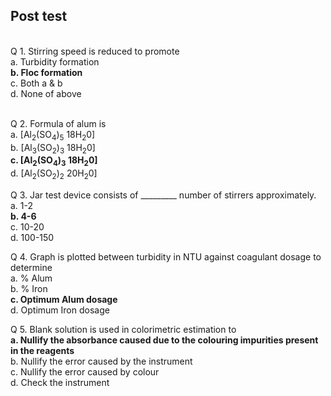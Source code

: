 ## Post test
<br>
Q 1. Stirring speed is reduced to promote <br>
a. Turbidity formation<br>
<b>b. Floc formation</b><br>
c. Both a & b</br>
d. None of above<br></br>

Q 2. Formula of alum is <br>
a. [Al<sub>2</sub>(SO<sub>4</sub>)<sub>5</sub> 18H<sub>2</sub>0]<br>
b. [Al<sub>3</sub>(SO<sub>2</sub>)<sub>3</sub> 18H<sub>2</sub>0]<br>
<b>c. [Al<sub>2</sub>(SO<sub>4</sub>)<sub>3</sub> 18H<sub>2</sub>0]</b><br>
d. [Al<sub>2</sub>(SO<sub>2</sub>)<sub>2</sub> 20H<sub>2</sub>0]<br>

Q 3. Jar test device consists of _________ number of stirrers approximately. <br>
a. 1-2<br>
<b>b. 4-6</b><br>
c. 10-20<br>
d. 100-150 <br>

Q 4. Graph is plotted between turbidity in NTU against coagulant dosage to determine <br>
a. % Alum<br>
b. % Iron<br>
<b>c. Optimum Alum dosage </b><br>
d. Optimum Iron dosage <br>

Q 5. Blank solution is used in colorimetric estimation to  <br>
<b>a. Nullify the absorbance caused due to the colouring impurities present in the reagents</b><br>
b. Nullify the error caused by the instrument<br>
c. Nullify the error caused by colour<br>
d. Check the instrument
